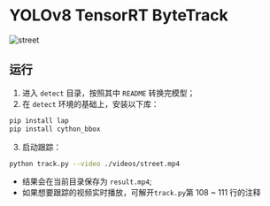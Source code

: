 # YOLOv8  TensorRT  ByteTrack

![street](../assets/result.gif)



## 运行

1. 进入 `detect` 目录，按照其中 `README` 转换完模型；
2. 在 `detect` 环境的基础上，安装以下库：

```bash
pip install lap
pip install cython_bbox
```

3. 启动跟踪：

```bash
python track.py --video ./videos/street.mp4
```

- 结果会在当前目录保存为 `result.mp4`;
- 如果想要跟踪的视频实时播放，可解开`track.py`第 108 ~ 111 行的注释